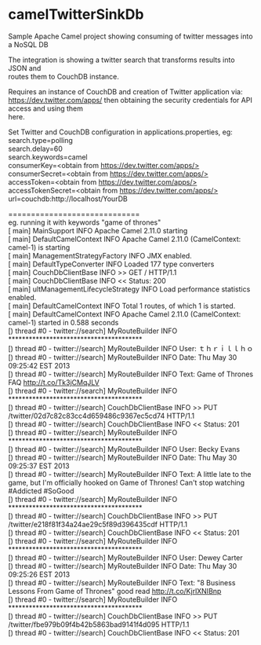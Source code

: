 camelTwitterSinkDb
==================

Sample Apache Camel project showing consuming of twitter messages into a NoSQL DB  

The integration is showing a twitter search that transforms results into JSON and  
routes them to CouchDB instance.  

Requires an instance of CouchDB and creation of Twitter application via:  
https://dev.twitter.com/apps/ then obtaining the security credentials for API access and using them  
here.  

Set Twitter and CouchDB configuration in applications.properties, eg:  
search.type=polling  
search.delay=60  
search.keywords=camel  
consumerKey=<obtain from https://dev.twitter.com/apps/>  
consumerSecret=<obtain from https://dev.twitter.com/apps/>  
accessToken=<obtain from https://dev.twitter.com/apps/>  
accessTokenSecret=<obtain from https://dev.twitter.com/apps/>  
url=couchdb:http://localhost/YourDB  
  
  
=============================  
eg. running it with keywords "game of thrones"  
[                          main] MainSupport                    INFO  Apache Camel 2.11.0 starting  
[                          main] DefaultCamelContext            INFO  Apache Camel 2.11.0 (CamelContext: camel-1) is starting  
[                          main] ManagementStrategyFactory      INFO  JMX enabled.  
[                          main] DefaultTypeConverter           INFO  Loaded 177 type converters  
[                          main] CouchDbClientBase              INFO  >> GET / HTTP/1.1  
[                          main] CouchDbClientBase              INFO  << Status: 200  
[                          main] ultManagementLifecycleStrategy INFO  Load performance statistics enabled.  
[                          main] DefaultCamelContext            INFO  Total 1 routes, of which 1 is started.  
[                          main] DefaultCamelContext            INFO  Apache Camel 2.11.0 (CamelContext: camel-1) started in 0.588 seconds  
[) thread #0 - twitter://search] MyRouteBuilder                 INFO  ***************************************  
[) thread #0 - twitter://search] MyRouteBuilder                 INFO  User: ｔｈｒｉｌｌｈｏ  
[) thread #0 - twitter://search] MyRouteBuilder                 INFO  Date: Thu May 30 09:25:42 EST 2013  
[) thread #0 - twitter://search] MyRouteBuilder                 INFO  Text: Game of Thrones FAQ http://t.co/Tk3jCMqJLV  
[) thread #0 - twitter://search] MyRouteBuilder                 INFO  ***************************************  
[) thread #0 - twitter://search] CouchDbClientBase              INFO  >> PUT /twitter/02d7c82c83cc4d659486c9367ec5cd74 HTTP/1.1  
[) thread #0 - twitter://search] CouchDbClientBase              INFO  << Status: 201  
[) thread #0 - twitter://search] MyRouteBuilder                 INFO  ***************************************  
[) thread #0 - twitter://search] MyRouteBuilder                 INFO  User: Becky Evans  
[) thread #0 - twitter://search] MyRouteBuilder                 INFO  Date: Thu May 30 09:25:37 EST 2013  
[) thread #0 - twitter://search] MyRouteBuilder                 INFO  Text: A little late to the game, but I'm officially hooked on Game of Thrones! Can't stop watching #Addicted #SoGood  
[) thread #0 - twitter://search] MyRouteBuilder                 INFO  ***************************************  
[) thread #0 - twitter://search] CouchDbClientBase              INFO  >> PUT /twitter/e218f81f34a24ae29c5f89d396435cdf HTTP/1.1  
[) thread #0 - twitter://search] CouchDbClientBase              INFO  << Status: 201  
[) thread #0 - twitter://search] MyRouteBuilder                 INFO  ***************************************  
[) thread #0 - twitter://search] MyRouteBuilder                 INFO  User: Dewey Carter  
[) thread #0 - twitter://search] MyRouteBuilder                 INFO  Date: Thu May 30 09:25:26 EST 2013  
[) thread #0 - twitter://search] MyRouteBuilder                 INFO  Text: "8 Business Lessons From Game of Thrones" good read http://t.co/KjrlXNIBnp  
[) thread #0 - twitter://search] MyRouteBuilder                 INFO  ***************************************  
[) thread #0 - twitter://search] CouchDbClientBase              INFO  >> PUT /twitter/fbe979b09f4b42b5863bad9141f4d095 HTTP/1.1  
[) thread #0 - twitter://search] CouchDbClientBase              INFO  << Status: 201  
